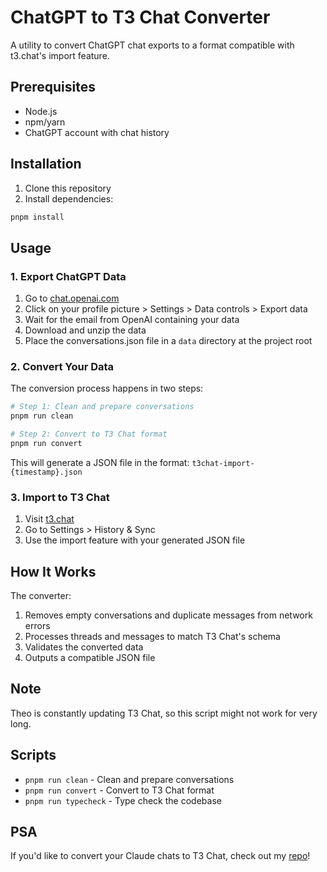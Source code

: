 # ChatGPT to T3 Chat Converter

A utility to convert ChatGPT chat exports to a format compatible with t3.chat's import feature.

## Prerequisites

- Node.js
- npm/yarn
- ChatGPT account with chat history

## Installation

1. Clone this repository
2. Install dependencies:

```bash
pnpm install
```

## Usage

### 1. Export ChatGPT Data

1. Go to [chat.openai.com](https://chat.openai.com)
2. Click on your profile picture > Settings > Data controls > Export data
3. Wait for the email from OpenAI containing your data
4. Download and unzip the data
5. Place the conversations.json file in a `data` directory at the project root

### 2. Convert Your Data

The conversion process happens in two steps:

```bash
# Step 1: Clean and prepare conversations
pnpm run clean

# Step 2: Convert to T3 Chat format
pnpm run convert
```

This will generate a JSON file in the format: `t3chat-import-{timestamp}.json`

### 3. Import to T3 Chat

1. Visit [t3.chat](https://t3.chat)
2. Go to Settings > History & Sync
3. Use the import feature with your generated JSON file

## How It Works

The converter:

1. Removes empty conversations and duplicate messages from network errors
2. Processes threads and messages to match T3 Chat's schema
3. Validates the converted data
4. Outputs a compatible JSON file

## Note

Theo is constantly updating T3 Chat, so this script might not work for very long.

## Scripts

- `pnpm run clean` - Clean and prepare conversations
- `pnpm run convert` - Convert to T3 Chat format
- `pnpm run typecheck` - Type check the codebase

## PSA

If you'd like to convert your Claude chats to T3 Chat, check out my [repo](https://github.com/loganprit/claude-to-t3-chat)!
